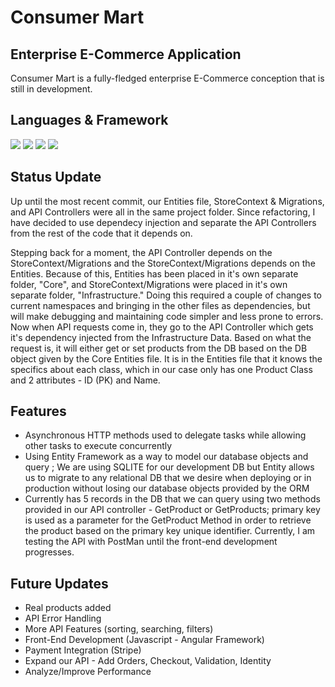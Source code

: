 # Consumer Mart 



## Enterprise E-Commerce Application 
Consumer Mart is a fully-fledged enterprise E-Commerce conception that is still in development.  


## Languages & Framework
![](https://img.shields.io/badge/FrontEnd-Angular-informational?style=flat&logo=<LOGO_NAME>&logoColor=white&color=5F7FF6)
![](https://img.shields.io/badge/Framework-.NET-informational?style=flat&logo=<LOGO_NAME>&logoColor=white&color=5F7FF6)
![](https://img.shields.io/badge/Database-SQLITE-informational?style=flat&logo=<LOGO_NAME>&logoColor=white&color=5F7FF6)
![](https://img.shields.io/badge/BackEnd-C-informational?style=flat&logo=<LOGO_NAME>&logoColor=white&color=5F7FF6)

## Status Update

Up until the most recent commit, our Entities file, StoreContext & Migrations, and API Controllers were all in the same project folder.  Since refactoring, I have decided to use dependecy injection and separate the API Controllers from the rest of the code that it depends on. 

Stepping back for a moment, the API Controller depends on the StoreContext/Migrations and the StoreContext/Migrations depends on the Entities.  Because of this, Entities has been placed in it's own separate folder, "Core", and StoreContext/Migrations were placed in it's own separate folder, "Infrastructure."  Doing this required a couple of changes to current namespaces and bringing in the other files as dependencies, but will make debugging and maintaining code simpler and less prone to errors. Now when API requests come in, they go to the API Controller which gets it's dependency injected from the Infrastructure Data.  Based on what the request is, it will either get or set products from the DB based on the DB object given by the Core Entities file.  It is in the Entities file that it knows the specifics about each class, which in our case only has one Product Class and 2 attributes - ID (PK) and Name. 

## Features

- Asynchronous HTTP methods used to delegate tasks while allowing other tasks to execute concurrently
- Using Entity Framework as a way to model our database objects and query ;  We are using SQLITE for our development DB but Entity allows us to migrate to any relational DB that we desire when deploying or in production without losing our database objects provided by the ORM
- Currently has 5 records in the DB that we can query using two methods provided in our API controller - GetProduct or GetProducts;  primary key is used as a parameter for the GetProduct Method in order to retrieve the product based on the primary key unique identifier.  Currently, I am testing the API with PostMan until the front-end development progresses. 

## Future Updates

- Real products added
- API Error Handling
- More API Features (sorting, searching, filters)
- Front-End Development (Javascript - Angular Framework)
- Payment Integration (Stripe)
- Expand our API - Add Orders, Checkout, Validation, Identity
- Analyze/Improve Performance 


